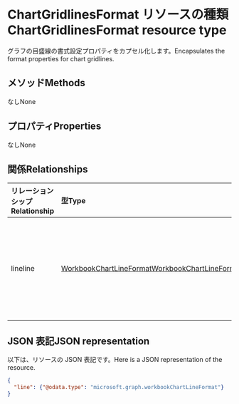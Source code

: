 # <a name="chartgridlinesformat-resource-type"></a><span data-ttu-id="ad4cb-101">ChartGridlinesFormat リソースの種類</span><span class="sxs-lookup"><span data-stu-id="ad4cb-101">ChartGridlinesFormat resource type</span></span>

<span data-ttu-id="ad4cb-102">グラフの目盛線の書式設定プロパティをカプセル化します。</span><span class="sxs-lookup"><span data-stu-id="ad4cb-102">Encapsulates the format properties for chart gridlines.</span></span>


## <a name="methods"></a><span data-ttu-id="ad4cb-103">メソッド</span><span class="sxs-lookup"><span data-stu-id="ad4cb-103">Methods</span></span>
<span data-ttu-id="ad4cb-104">なし</span><span class="sxs-lookup"><span data-stu-id="ad4cb-104">None</span></span>

## <a name="properties"></a><span data-ttu-id="ad4cb-105">プロパティ</span><span class="sxs-lookup"><span data-stu-id="ad4cb-105">Properties</span></span>
<span data-ttu-id="ad4cb-106">なし</span><span class="sxs-lookup"><span data-stu-id="ad4cb-106">None</span></span>

## <a name="relationships"></a><span data-ttu-id="ad4cb-107">関係</span><span class="sxs-lookup"><span data-stu-id="ad4cb-107">Relationships</span></span>
| <span data-ttu-id="ad4cb-108">リレーションシップ</span><span class="sxs-lookup"><span data-stu-id="ad4cb-108">Relationship</span></span> | <span data-ttu-id="ad4cb-109">型</span><span class="sxs-lookup"><span data-stu-id="ad4cb-109">Type</span></span>   |<span data-ttu-id="ad4cb-110">説明</span><span class="sxs-lookup"><span data-stu-id="ad4cb-110">Description</span></span>|
|:---------------|:--------|:----------|
|<span data-ttu-id="ad4cb-111">line</span><span class="sxs-lookup"><span data-stu-id="ad4cb-111">line</span></span>|[<span data-ttu-id="ad4cb-112">WorkbookChartLineFormat</span><span class="sxs-lookup"><span data-stu-id="ad4cb-112">WorkbookChartLineFormat</span></span>](chartlineformat.md)|<span data-ttu-id="ad4cb-p101">グラフの線の書式設定を表します。値の取得のみ可能です。</span><span class="sxs-lookup"><span data-stu-id="ad4cb-p101">Represents chart line formatting. Read-only.</span></span>|


## <a name="json-representation"></a><span data-ttu-id="ad4cb-115">JSON 表記</span><span class="sxs-lookup"><span data-stu-id="ad4cb-115">JSON representation</span></span>

<span data-ttu-id="ad4cb-116">以下は、リソースの JSON 表記です。</span><span class="sxs-lookup"><span data-stu-id="ad4cb-116">Here is a JSON representation of the resource.</span></span>

<!--{
  "blockType": "resource",
  "optionalProperties": [],
  "baseType": "microsoft.graph.entity",
  "@odata.type": "microsoft.graph.workbookChartGridlinesFormat"
}-->

```json
{
  "line": {"@odata.type": "microsoft.graph.workbookChartLineFormat"}
}
```


<!-- uuid: 8fcb5dbc-d5aa-4681-8e31-b001d5168d79
2015-10-25 14:57:30 UTC -->
<!-- {
  "type": "#page.annotation",
  "description": "ChartGridlinesFormat resource",
  "keywords": "",
  "section": "documentation",
  "tocPath": ""
}-->